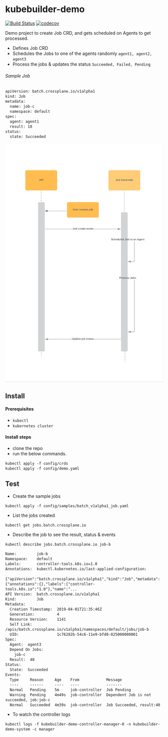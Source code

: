 # kubebuilder-demo

[![Build Status](https://travis-ci.org/saravanakumar-periyasamy/kubebuilder-demo.svg?branch=master)](https://travis-ci.org/saravanakumar-periyasamy/kubebuilder-demo) [![codecov](https://codecov.io/gh/saravanakumar-periyasamy/kubebuilder-demo/branch/master/graph/badge.svg)](https://codecov.io/gh/saravanakumar-periyasamy/kubebuilder-demo)

Demo project to create Job CRD, and gets scheduled on Agents to get processed.

* Defines Job CRD
* Schedules the Jobs to one of the agents randomly `agent1, agent2, agent3`
* Process the jobs & updates the status `Succeeded, Failed, Pending`

###### Sample Job

```
apiVersion: batch.crossplane.io/v1alpha1
kind: Job
metadata:
  name: job-c
  namespace: default
spec:
  agent: agent1
  result: 18
status:
  state: Succeeded
```

![Sequence Diagram](BasicSequenceDiagram.png)


## Install

#### Prerequisites

* `kubectl`
* `kubernetes cluster`

#### Install steps

* clone the repo
* run the below commands.
```
kubectl apply -f config/crds
kubectl apply -f config/demo.yaml
```

## Test

* Create the sample jobs
```
kubectl apply -f config/samples/batch_v1alpha1_job.yaml
```
* List the jobs created
```
kubectl get jobs.batch.crossplane.io
```
* Describe the job to see the result, status & events
```
kubectl describe jobs.batch.crossplane.io job-b
```

```
Name:         job-b
Namespace:    default
Labels:       controller-tools.k8s.io=1.0
Annotations:  kubectl.kubernetes.io/last-applied-configuration:
                {"apiVersion":"batch.crossplane.io/v1alpha1","kind":"Job","metadata":{"annotations":{},"labels":{"controller-tools.k8s.io":"1.0"},"name":"...
API Version:  batch.crossplane.io/v1alpha1
Kind:         Job
Metadata:
  Creation Timestamp:  2019-04-01T21:35:46Z
  Generation:          4
  Resource Version:    1141
  Self Link:           /apis/batch.crossplane.io/v1alpha1/namespaces/default/jobs/job-b
  UID:                 1c76282b-54c6-11e9-bfd0-025000000001
Spec:
  Agent:  agent3
  Depend On Jobs:
    job-c
  Result:  40
Status:
  State:  Succeeded
Events:
  Type     Reason     Age    From            Message
  ----     ------     ----   ----            -------
  Normal   Pending    5m     job-controller  Job Pending
  Warning  Pending    4m49s  job-controller  Dependent Job is not succeeded, job:job-c
  Normal   Succeeded  4m39s  job-controller  Job Succeeded, result:40
```

* To watch the controller logs
```
kubectl logs -f kubebuilder-demo-controller-manager-0 -n kubebuilder-demo-system -c manager
```
